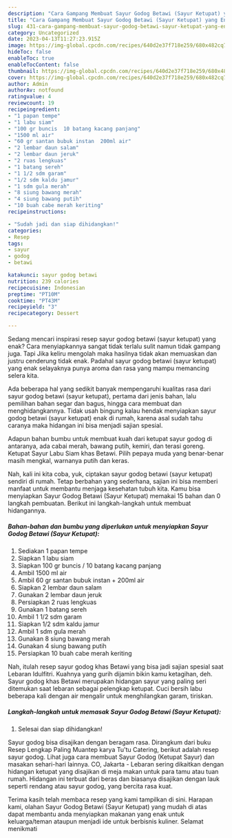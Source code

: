 ```yaml
---
description: "Cara Gampang Membuat Sayur Godog Betawi (Sayur Ketupat) yang Enak, Buat Buka Puasa}"
title: "Cara Gampang Membuat Sayur Godog Betawi (Sayur Ketupat) yang Enak, Buat Buka Puasa}"
slug: 431-cara-gampang-membuat-sayur-godog-betawi-sayur-ketupat-yang-enak-buat-buka-puasa
category: Uncategorized
date: 2023-04-13T11:27:23.915Z
image: https://img-global.cpcdn.com/recipes/640d2e37f718e259/680x482cq70/sayur-godog-betawi-sayur-ketupat-foto-resep-utama.jpg
hideToc: false
enableToc: true
enableTocContent: false
thumbnail: https://img-global.cpcdn.com/recipes/640d2e37f718e259/680x482cq70/sayur-godog-betawi-sayur-ketupat-foto-resep-utama.jpg
cover: https://img-global.cpcdn.com/recipes/640d2e37f718e259/680x482cq70/sayur-godog-betawi-sayur-ketupat-foto-resep-utama.jpg
author: Admin
authorAv: notfound
ratingvalue: 4
reviewcount: 19
recipeingredient:
- "1 papan tempe"
- "1 labu siam"
- "100 gr buncis  10 batang kacang panjang"
- "1500 ml air"
- "60 gr santan bubuk instan  200ml air"
- "2 lembar daun salam"
- "2 lembar daun jeruk"
- "2 ruas lengkuas"
- "1 batang sereh"
- "1 1/2 sdm garam"
- "1/2 sdm kaldu jamur"
- "1 sdm gula merah"
- "8 siung bawang merah"
- "4 siung bawang putih"
- "10 buah cabe merah keriting"
recipeinstructions:

- "Sudah jadi dan siap dihidangkan!"
categories:
- Resep
tags:
- sayur
- godog
- betawi

katakunci: sayur godog betawi 
nutrition: 239 calories
recipecuisine: Indonesian
preptime: "PT10M"
cooktime: "PT43M"
recipeyield: "3"
recipecategory: Dessert

---
```



Sedang mencari inspirasi resep sayur godog betawi (sayur ketupat) yang enak? Cara menyiapkannya sangat tidak terlalu sulit namun tidak gampang juga. Tapi Jika keliru mengolah maka hasilnya tidak akan memuaskan dan justru cenderung tidak enak. Padahal sayur godog betawi (sayur ketupat) yang enak selayaknya punya aroma dan rasa yang mampu memancing selera kita.


Ada beberapa hal yang sedikit banyak mempengaruhi kualitas rasa dari sayur godog betawi (sayur ketupat), pertama dari jenis bahan, lalu pemilihan bahan segar dan bagus, hingga cara membuat dan menghidangkannya. Tidak usah bingung kalau hendak menyiapkan sayur godog betawi (sayur ketupat) enak di rumah, karena asal sudah tahu caranya maka hidangan ini bisa menjadi sajian spesial.

Adapun bahan bumbu untuk membuat kuah dari ketupat sayur godog di antaranya, ada cabai merah, bawang putih, kemiri, dan terasi goreng. Ketupat Sayur Labu Siam khas Betawi. Pilih pepaya muda yang benar-benar masih mengkal, warnanya putih dan keras.


Nah, kali ini kita coba, yuk, ciptakan sayur godog betawi (sayur ketupat) sendiri di rumah. Tetap berbahan yang sederhana, sajian ini bisa memberi manfaat untuk membantu menjaga kesehatan tubuh kita. Kamu bisa menyiapkan Sayur Godog Betawi (Sayur Ketupat) memakai 15 bahan dan 0 langkah pembuatan. Berikut ini langkah-langkah untuk membuat hidangannya.

<!--inarticleads1-->

##### Bahan-bahan dan bumbu yang diperlukan untuk menyiapkan Sayur Godog Betawi (Sayur Ketupat):

1. Sediakan 1 papan tempe
1. Siapkan 1 labu siam
1. Siapkan 100 gr buncis / 10 batang kacang panjang
1. Ambil 1500 ml air
1. Ambil 60 gr santan bubuk instan + 200ml air
1. Siapkan 2 lembar daun salam
1. Gunakan 2 lembar daun jeruk
1. Persiapkan 2 ruas lengkuas
1. Gunakan 1 batang sereh
1. Ambil 1 1/2 sdm garam
1. Siapkan 1/2 sdm kaldu jamur
1. Ambil 1 sdm gula merah
1. Gunakan 8 siung bawang merah
1. Gunakan 4 siung bawang putih
1. Persiapkan 10 buah cabe merah keriting


Nah, itulah resep sayur godog khas Betawi yang bisa jadi sajian spesial saat Lebaran Idulfitri. Kuahnya yang gurih dijamin bikin kamu ketagihan, deh. Sayur godog khas Betawi merupakan hidangan sayur yang paling seri ditemukan saat lebaran sebagai pelengkap ketupat. Cuci bersih labu beberapa kali dengan air mengalir untuk menghilangkan garam, tiriskan. 

<!--inarticleads2-->

##### Langkah-langkah untuk memasak Sayur Godog Betawi (Sayur Ketupat):


1. Selesai dan siap dihidangkan!

Sayur godog bisa disajikan dengan beragam rasa. Dirangkum dari buku Resep Lengkap Paling Muantep karya Tu&#39;tu Catering, berikut adalah resep sayur godog. Lihat juga cara membuat Sayur Godog (Ketupat Sayur) dan masakan sehari-hari lainnya. CO, Jakarta - Lebaran sering dikaitkan dengan hidangan ketupat yang disajikan di meja makan untuk para tamu atau tuan rumah. Hidangan ini terbuat dari beras dan biasanya disajikan dengan lauk seperti rendang atau sayur godog, yang bercita rasa kuat. 

Terima kasih telah membaca resep yang kami tampilkan di sini. Harapan kami, olahan Sayur Godog Betawi (Sayur Ketupat) yang mudah di atas dapat membantu anda menyiapkan makanan yang enak untuk keluarga/teman ataupun menjadi ide untuk berbisnis kuliner. Selamat menikmati
